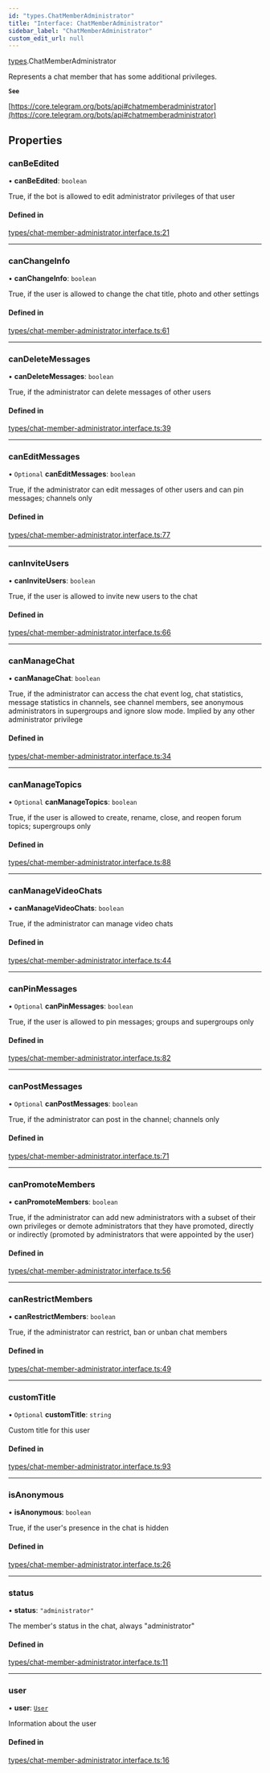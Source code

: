 ```yaml
---
id: "types.ChatMemberAdministrator"
title: "Interface: ChatMemberAdministrator"
sidebar_label: "ChatMemberAdministrator"
custom_edit_url: null
---
```


[types](../modules/types.md).ChatMemberAdministrator

Represents a chat member that has some additional privileges.

**`See`**

[https://core.telegram.org/bots/api#chatmemberadministrator](https://core.telegram.org/bots/api#chatmemberadministrator)

## Properties

### canBeEdited

• **canBeEdited**: `boolean`

True, if the bot is allowed to edit administrator privileges of that user

#### Defined in

[types/chat-member-administrator.interface.ts:21](https://github.com/DeityLamb/telegramjs/blob/32b4cca/packages/common/lib/interfaces/types/chat-member-administrator.interface.ts#L21)

___

### canChangeInfo

• **canChangeInfo**: `boolean`

True, if the user is allowed to change the chat title, photo and other settings

#### Defined in

[types/chat-member-administrator.interface.ts:61](https://github.com/DeityLamb/telegramjs/blob/32b4cca/packages/common/lib/interfaces/types/chat-member-administrator.interface.ts#L61)

___

### canDeleteMessages

• **canDeleteMessages**: `boolean`

True, if the administrator can delete messages of other users

#### Defined in

[types/chat-member-administrator.interface.ts:39](https://github.com/DeityLamb/telegramjs/blob/32b4cca/packages/common/lib/interfaces/types/chat-member-administrator.interface.ts#L39)

___

### canEditMessages

• `Optional` **canEditMessages**: `boolean`

True, if the administrator can edit messages of other users and can pin
messages; channels only

#### Defined in

[types/chat-member-administrator.interface.ts:77](https://github.com/DeityLamb/telegramjs/blob/32b4cca/packages/common/lib/interfaces/types/chat-member-administrator.interface.ts#L77)

___

### canInviteUsers

• **canInviteUsers**: `boolean`

True, if the user is allowed to invite new users to the chat

#### Defined in

[types/chat-member-administrator.interface.ts:66](https://github.com/DeityLamb/telegramjs/blob/32b4cca/packages/common/lib/interfaces/types/chat-member-administrator.interface.ts#L66)

___

### canManageChat

• **canManageChat**: `boolean`

True, if the administrator can access the chat event log, chat statistics,
message statistics in channels, see channel members, see anonymous
administrators in supergroups and ignore slow mode. Implied by any other
administrator privilege

#### Defined in

[types/chat-member-administrator.interface.ts:34](https://github.com/DeityLamb/telegramjs/blob/32b4cca/packages/common/lib/interfaces/types/chat-member-administrator.interface.ts#L34)

___

### canManageTopics

• `Optional` **canManageTopics**: `boolean`

True, if the user is allowed to create, rename, close, and reopen forum topics;
supergroups only

#### Defined in

[types/chat-member-administrator.interface.ts:88](https://github.com/DeityLamb/telegramjs/blob/32b4cca/packages/common/lib/interfaces/types/chat-member-administrator.interface.ts#L88)

___

### canManageVideoChats

• **canManageVideoChats**: `boolean`

True, if the administrator can manage video chats

#### Defined in

[types/chat-member-administrator.interface.ts:44](https://github.com/DeityLamb/telegramjs/blob/32b4cca/packages/common/lib/interfaces/types/chat-member-administrator.interface.ts#L44)

___

### canPinMessages

• `Optional` **canPinMessages**: `boolean`

True, if the user is allowed to pin messages; groups and supergroups only

#### Defined in

[types/chat-member-administrator.interface.ts:82](https://github.com/DeityLamb/telegramjs/blob/32b4cca/packages/common/lib/interfaces/types/chat-member-administrator.interface.ts#L82)

___

### canPostMessages

• `Optional` **canPostMessages**: `boolean`

True, if the administrator can post in the channel; channels only

#### Defined in

[types/chat-member-administrator.interface.ts:71](https://github.com/DeityLamb/telegramjs/blob/32b4cca/packages/common/lib/interfaces/types/chat-member-administrator.interface.ts#L71)

___

### canPromoteMembers

• **canPromoteMembers**: `boolean`

True, if the administrator can add new administrators with a subset of their own
privileges or demote administrators that they have promoted, directly or
indirectly (promoted by administrators that were appointed by the user)

#### Defined in

[types/chat-member-administrator.interface.ts:56](https://github.com/DeityLamb/telegramjs/blob/32b4cca/packages/common/lib/interfaces/types/chat-member-administrator.interface.ts#L56)

___

### canRestrictMembers

• **canRestrictMembers**: `boolean`

True, if the administrator can restrict, ban or unban chat members

#### Defined in

[types/chat-member-administrator.interface.ts:49](https://github.com/DeityLamb/telegramjs/blob/32b4cca/packages/common/lib/interfaces/types/chat-member-administrator.interface.ts#L49)

___

### customTitle

• `Optional` **customTitle**: `string`

Custom title for this user

#### Defined in

[types/chat-member-administrator.interface.ts:93](https://github.com/DeityLamb/telegramjs/blob/32b4cca/packages/common/lib/interfaces/types/chat-member-administrator.interface.ts#L93)

___

### isAnonymous

• **isAnonymous**: `boolean`

True, if the user's presence in the chat is hidden

#### Defined in

[types/chat-member-administrator.interface.ts:26](https://github.com/DeityLamb/telegramjs/blob/32b4cca/packages/common/lib/interfaces/types/chat-member-administrator.interface.ts#L26)

___

### status

• **status**: ``"administrator"``

The member's status in the chat, always "administrator"

#### Defined in

[types/chat-member-administrator.interface.ts:11](https://github.com/DeityLamb/telegramjs/blob/32b4cca/packages/common/lib/interfaces/types/chat-member-administrator.interface.ts#L11)

___

### user

• **user**: [`User`](types.User.md)

Information about the user

#### Defined in

[types/chat-member-administrator.interface.ts:16](https://github.com/DeityLamb/telegramjs/blob/32b4cca/packages/common/lib/interfaces/types/chat-member-administrator.interface.ts#L16)
